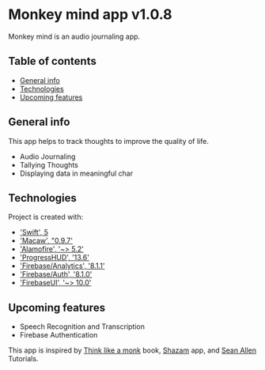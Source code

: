 # Monkey mind app v1.0.8
Monkey mind is an audio journaling app.

## Table of contents
* [General info](#general-info)
* [Technologies](#technologies)
* [Upcoming features](#upcoming-features)

## General info
This app helps to track thoughts to improve the quality of life.
* Audio Journaling
* Tallying Thoughts
* Displaying data in meaningful char
	
## Technologies
Project is created with:
* ['Swift', 5](https://swift.org/)
* ['Macaw', "0.9.7'](https://cocoapods.org/pods/Macaw)
* ['Alamofire', '~> 5.2'](https://github.com/Alamofire/Alamofire)
* ['ProgressHUD', '13.6'](https://github.com/relatedcode/ProgressHUD)
* ['Firebase/Analytics', '8.1.1'](https://cocoapods.org/pods/FirebaseAnalytics)
* ['Firebase/Auth', '8.1.0'](https://cocoapods.org/pods/FirebaseAnalytics)
* ['FirebaseUI', '~> 10.0'](https://cocoapods.org/pods/FirebaseUI)

## Upcoming features
* Speech Recognition and Transcription
* Firebase Authentication

This app is inspired by [Think like a monk](https://thinklikeamonkbook.com) book, [Shazam](https://www.shazam.com/apps) app, and [Sean Allen](https://seanallen.co)  Tutorials.
